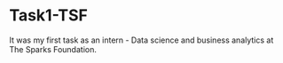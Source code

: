 # Task1-TSF
It was my first task as an intern - Data science and business analytics at The Sparks Foundation.
